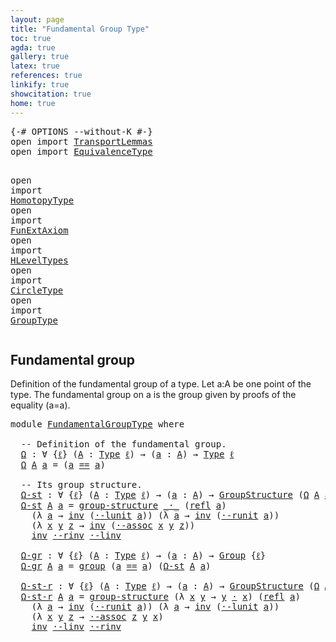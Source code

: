 ```yaml
---
layout: page
title: "Fundamental Group Type"
toc: true
agda: true
gallery: true
latex: true
references: true
linkify: true
showcitation: true
home: true
---
```



<div class="hide" >
<pre class="Agda">
<a id="197" class="Symbol">{-#</a> <a id="201" class="Keyword">OPTIONS</a> <a id="209" class="Pragma">--without-K</a> <a id="221" class="Symbol">#-}</a>
<a id="225" class="Keyword">open</a> <a id="230" class="Keyword">import</a> <a id="237" href="TransportLemmas.html" class="Module">TransportLemmas</a>
<a id="253" class="Keyword">open</a> <a id="258" class="Keyword">import</a> <a id="265" href="EquivalenceType.html" class="Module">EquivalenceType</a>

<a id="282" class="Keyword">open</a> <a id="287" class="Keyword">import</a> <a id="294" href="HomotopyType.html" class="Module">HomotopyType</a>
<a id="307" class="Keyword">open</a> <a id="312" class="Keyword">import</a> <a id="319" href="FunExtAxiom.html" class="Module">FunExtAxiom</a>
<a id="331" class="Keyword">open</a> <a id="336" class="Keyword">import</a> <a id="343" href="HLevelTypes.html" class="Module">HLevelTypes</a>
<a id="355" class="Keyword">open</a> <a id="360" class="Keyword">import</a> <a id="367" href="CircleType.html" class="Module">CircleType</a>
<a id="378" class="Keyword">open</a> <a id="383" class="Keyword">import</a> <a id="390" href="GroupType.html" class="Module">GroupType</a>
</pre>
</div>

## Fundamental group

Definition of the fundamental group of a type.
Let a:A be one point of the type. The fundamental group on a is the
group given by proofs of the equality (a=a).

<pre class="Agda">
<a id="615" class="Keyword">module</a> <a id="622" href="FundamentalGroupType.html" class="Module">FundamentalGroupType</a> <a id="643" class="Keyword">where</a>

  <a id="652" class="Comment">-- Definition of the fundamental group.</a>
  <a id="Ω"></a><a id="694" href="FundamentalGroupType.html#694" class="Function">Ω</a> <a id="696" class="Symbol">:</a> <a id="698" class="Symbol">∀</a> <a id="700" class="Symbol">{</a><a id="701" href="FundamentalGroupType.html#701" class="Bound">ℓ</a><a id="702" class="Symbol">}</a> <a id="704" class="Symbol">(</a><a id="705" href="FundamentalGroupType.html#705" class="Bound">A</a> <a id="707" class="Symbol">:</a> <a id="709" href="Intro.html#1593" class="Function">Type</a> <a id="714" href="FundamentalGroupType.html#701" class="Bound">ℓ</a><a id="715" class="Symbol">)</a> <a id="717" class="Symbol">→</a> <a id="719" class="Symbol">(</a><a id="720" href="FundamentalGroupType.html#720" class="Bound">a</a> <a id="722" class="Symbol">:</a> <a id="724" href="FundamentalGroupType.html#705" class="Bound">A</a><a id="725" class="Symbol">)</a> <a id="727" class="Symbol">→</a> <a id="729" href="Intro.html#1593" class="Function">Type</a> <a id="734" href="FundamentalGroupType.html#701" class="Bound">ℓ</a>
  <a id="738" href="FundamentalGroupType.html#694" class="Function">Ω</a> <a id="740" href="FundamentalGroupType.html#740" class="Bound">A</a> <a id="742" href="FundamentalGroupType.html#742" class="Bound">a</a> <a id="744" class="Symbol">=</a> <a id="746" class="Symbol">(</a><a id="747" href="FundamentalGroupType.html#742" class="Bound">a</a> <a id="749" href="EqualityType.html#1038" class="Datatype Operator">==</a> <a id="752" href="FundamentalGroupType.html#742" class="Bound">a</a><a id="753" class="Symbol">)</a>

  <a id="758" class="Comment">-- Its group structure.</a>
  <a id="Ω-st"></a><a id="784" href="FundamentalGroupType.html#784" class="Function">Ω-st</a> <a id="789" class="Symbol">:</a> <a id="791" class="Symbol">∀</a> <a id="793" class="Symbol">{</a><a id="794" href="FundamentalGroupType.html#794" class="Bound">ℓ</a><a id="795" class="Symbol">}</a> <a id="797" class="Symbol">(</a><a id="798" href="FundamentalGroupType.html#798" class="Bound">A</a> <a id="800" class="Symbol">:</a> <a id="802" href="Intro.html#1593" class="Function">Type</a> <a id="807" href="FundamentalGroupType.html#794" class="Bound">ℓ</a><a id="808" class="Symbol">)</a> <a id="810" class="Symbol">→</a> <a id="812" class="Symbol">(</a><a id="813" href="FundamentalGroupType.html#813" class="Bound">a</a> <a id="815" class="Symbol">:</a> <a id="817" href="FundamentalGroupType.html#798" class="Bound">A</a><a id="818" class="Symbol">)</a> <a id="820" class="Symbol">→</a> <a id="822" href="GroupType.html#406" class="Record">GroupStructure</a> <a id="837" class="Symbol">(</a><a id="838" href="FundamentalGroupType.html#694" class="Function">Ω</a> <a id="840" href="FundamentalGroupType.html#798" class="Bound">A</a> <a id="842" href="FundamentalGroupType.html#813" class="Bound">a</a><a id="843" class="Symbol">)</a>
  <a id="847" href="FundamentalGroupType.html#784" class="Function">Ω-st</a> <a id="852" href="FundamentalGroupType.html#852" class="Bound">A</a> <a id="854" href="FundamentalGroupType.html#854" class="Bound">a</a> <a id="856" class="Symbol">=</a> <a id="858" href="GroupType.html#469" class="InductiveConstructor">group-structure</a> <a id="874" href="EqualityType.html#2296" class="Function Operator">_·_</a> <a id="878" class="Symbol">(</a><a id="879" href="EqualityType.html#1305" class="Function">refl</a> <a id="884" href="FundamentalGroupType.html#854" class="Bound">a</a><a id="885" class="Symbol">)</a>
    <a id="891" class="Symbol">(λ</a> <a id="894" href="FundamentalGroupType.html#894" class="Bound">a</a> <a id="896" class="Symbol">→</a> <a id="898" href="EqualityType.html#2553" class="Function">inv</a> <a id="902" class="Symbol">(</a><a id="903" href="AlgebraOnPaths.html#2900" class="Function">·-lunit</a> <a id="911" href="FundamentalGroupType.html#894" class="Bound">a</a><a id="912" class="Symbol">))</a> <a id="915" class="Symbol">(λ</a> <a id="918" href="FundamentalGroupType.html#918" class="Bound">a</a> <a id="920" class="Symbol">→</a> <a id="922" href="EqualityType.html#2553" class="Function">inv</a> <a id="926" class="Symbol">(</a><a id="927" href="AlgebraOnPaths.html#2739" class="Function">·-runit</a> <a id="935" href="FundamentalGroupType.html#918" class="Bound">a</a><a id="936" class="Symbol">))</a>
    <a id="943" class="Symbol">(λ</a> <a id="946" href="FundamentalGroupType.html#946" class="Bound">x</a> <a id="948" href="FundamentalGroupType.html#948" class="Bound">y</a> <a id="950" href="FundamentalGroupType.html#950" class="Bound">z</a> <a id="952" class="Symbol">→</a> <a id="954" href="EqualityType.html#2553" class="Function">inv</a> <a id="958" class="Symbol">(</a><a id="959" href="AlgebraOnPaths.html#3561" class="Function">·-assoc</a> <a id="967" href="FundamentalGroupType.html#946" class="Bound">x</a> <a id="969" href="FundamentalGroupType.html#948" class="Bound">y</a> <a id="971" href="FundamentalGroupType.html#950" class="Bound">z</a><a id="972" class="Symbol">))</a>
    <a id="979" href="EqualityType.html#2553" class="Function">inv</a> <a id="983" href="AlgebraOnPaths.html#3224" class="Function">·-rinv</a> <a id="990" href="AlgebraOnPaths.html#3061" class="Function">·-linv</a>

  <a id="Ω-gr"></a><a id="1000" href="FundamentalGroupType.html#1000" class="Function">Ω-gr</a> <a id="1005" class="Symbol">:</a> <a id="1007" class="Symbol">∀</a> <a id="1009" class="Symbol">{</a><a id="1010" href="FundamentalGroupType.html#1010" class="Bound">ℓ</a><a id="1011" class="Symbol">}</a> <a id="1013" class="Symbol">(</a><a id="1014" href="FundamentalGroupType.html#1014" class="Bound">A</a> <a id="1016" class="Symbol">:</a> <a id="1018" href="Intro.html#1593" class="Function">Type</a> <a id="1023" href="FundamentalGroupType.html#1010" class="Bound">ℓ</a><a id="1024" class="Symbol">)</a> <a id="1026" class="Symbol">→</a> <a id="1028" class="Symbol">(</a><a id="1029" href="FundamentalGroupType.html#1029" class="Bound">a</a> <a id="1031" class="Symbol">:</a> <a id="1033" href="FundamentalGroupType.html#1014" class="Bound">A</a><a id="1034" class="Symbol">)</a> <a id="1036" class="Symbol">→</a> <a id="1038" href="GroupType.html#815" class="Record">Group</a> <a id="1044" class="Symbol">{</a><a id="1045" href="FundamentalGroupType.html#1010" class="Bound">ℓ</a><a id="1046" class="Symbol">}</a>
  <a id="1050" href="FundamentalGroupType.html#1000" class="Function">Ω-gr</a> <a id="1055" href="FundamentalGroupType.html#1055" class="Bound">A</a> <a id="1057" href="FundamentalGroupType.html#1057" class="Bound">a</a> <a id="1059" class="Symbol">=</a> <a id="1061" href="GroupType.html#863" class="InductiveConstructor">group</a> <a id="1067" class="Symbol">(</a><a id="1068" href="FundamentalGroupType.html#1057" class="Bound">a</a> <a id="1070" href="EqualityType.html#1038" class="Datatype Operator">==</a> <a id="1073" href="FundamentalGroupType.html#1057" class="Bound">a</a><a id="1074" class="Symbol">)</a> <a id="1076" class="Symbol">(</a><a id="1077" href="FundamentalGroupType.html#784" class="Function">Ω-st</a> <a id="1082" href="FundamentalGroupType.html#1055" class="Bound">A</a> <a id="1084" href="FundamentalGroupType.html#1057" class="Bound">a</a><a id="1085" class="Symbol">)</a>

  <a id="Ω-st-r"></a><a id="1090" href="FundamentalGroupType.html#1090" class="Function">Ω-st-r</a> <a id="1097" class="Symbol">:</a> <a id="1099" class="Symbol">∀</a> <a id="1101" class="Symbol">{</a><a id="1102" href="FundamentalGroupType.html#1102" class="Bound">ℓ</a><a id="1103" class="Symbol">}</a> <a id="1105" class="Symbol">(</a><a id="1106" href="FundamentalGroupType.html#1106" class="Bound">A</a> <a id="1108" class="Symbol">:</a> <a id="1110" href="Intro.html#1593" class="Function">Type</a> <a id="1115" href="FundamentalGroupType.html#1102" class="Bound">ℓ</a><a id="1116" class="Symbol">)</a> <a id="1118" class="Symbol">→</a> <a id="1120" class="Symbol">(</a><a id="1121" href="FundamentalGroupType.html#1121" class="Bound">a</a> <a id="1123" class="Symbol">:</a> <a id="1125" href="FundamentalGroupType.html#1106" class="Bound">A</a><a id="1126" class="Symbol">)</a> <a id="1128" class="Symbol">→</a> <a id="1130" href="GroupType.html#406" class="Record">GroupStructure</a> <a id="1145" class="Symbol">(</a><a id="1146" href="FundamentalGroupType.html#694" class="Function">Ω</a> <a id="1148" href="FundamentalGroupType.html#1106" class="Bound">A</a> <a id="1150" href="FundamentalGroupType.html#1121" class="Bound">a</a><a id="1151" class="Symbol">)</a>
  <a id="1155" href="FundamentalGroupType.html#1090" class="Function">Ω-st-r</a> <a id="1162" href="FundamentalGroupType.html#1162" class="Bound">A</a> <a id="1164" href="FundamentalGroupType.html#1164" class="Bound">a</a> <a id="1166" class="Symbol">=</a> <a id="1168" href="GroupType.html#469" class="InductiveConstructor">group-structure</a> <a id="1184" class="Symbol">(λ</a> <a id="1187" href="FundamentalGroupType.html#1187" class="Bound">x</a> <a id="1189" href="FundamentalGroupType.html#1189" class="Bound">y</a> <a id="1191" class="Symbol">→</a> <a id="1193" href="FundamentalGroupType.html#1189" class="Bound">y</a> <a id="1195" href="EqualityType.html#2296" class="Function Operator">·</a> <a id="1197" href="FundamentalGroupType.html#1187" class="Bound">x</a><a id="1198" class="Symbol">)</a> <a id="1200" class="Symbol">(</a><a id="1201" href="EqualityType.html#1305" class="Function">refl</a> <a id="1206" href="FundamentalGroupType.html#1164" class="Bound">a</a><a id="1207" class="Symbol">)</a>
    <a id="1213" class="Symbol">(λ</a> <a id="1216" href="FundamentalGroupType.html#1216" class="Bound">a</a> <a id="1218" class="Symbol">→</a> <a id="1220" href="EqualityType.html#2553" class="Function">inv</a> <a id="1224" class="Symbol">(</a><a id="1225" href="AlgebraOnPaths.html#2739" class="Function">·-runit</a> <a id="1233" href="FundamentalGroupType.html#1216" class="Bound">a</a><a id="1234" class="Symbol">))</a> <a id="1237" class="Symbol">(λ</a> <a id="1240" href="FundamentalGroupType.html#1240" class="Bound">a</a> <a id="1242" class="Symbol">→</a> <a id="1244" href="EqualityType.html#2553" class="Function">inv</a> <a id="1248" class="Symbol">(</a><a id="1249" href="AlgebraOnPaths.html#2900" class="Function">·-lunit</a> <a id="1257" href="FundamentalGroupType.html#1240" class="Bound">a</a><a id="1258" class="Symbol">))</a>
    <a id="1265" class="Symbol">(λ</a> <a id="1268" href="FundamentalGroupType.html#1268" class="Bound">x</a> <a id="1270" href="FundamentalGroupType.html#1270" class="Bound">y</a> <a id="1272" href="FundamentalGroupType.html#1272" class="Bound">z</a> <a id="1274" class="Symbol">→</a> <a id="1276" href="AlgebraOnPaths.html#3561" class="Function">·-assoc</a> <a id="1284" href="FundamentalGroupType.html#1272" class="Bound">z</a> <a id="1286" href="FundamentalGroupType.html#1270" class="Bound">y</a> <a id="1288" href="FundamentalGroupType.html#1268" class="Bound">x</a><a id="1289" class="Symbol">)</a>
    <a id="1295" href="EqualityType.html#2553" class="Function">inv</a> <a id="1299" href="AlgebraOnPaths.html#3061" class="Function">·-linv</a> <a id="1306" href="AlgebraOnPaths.html#3224" class="Function">·-rinv</a>
</pre>
